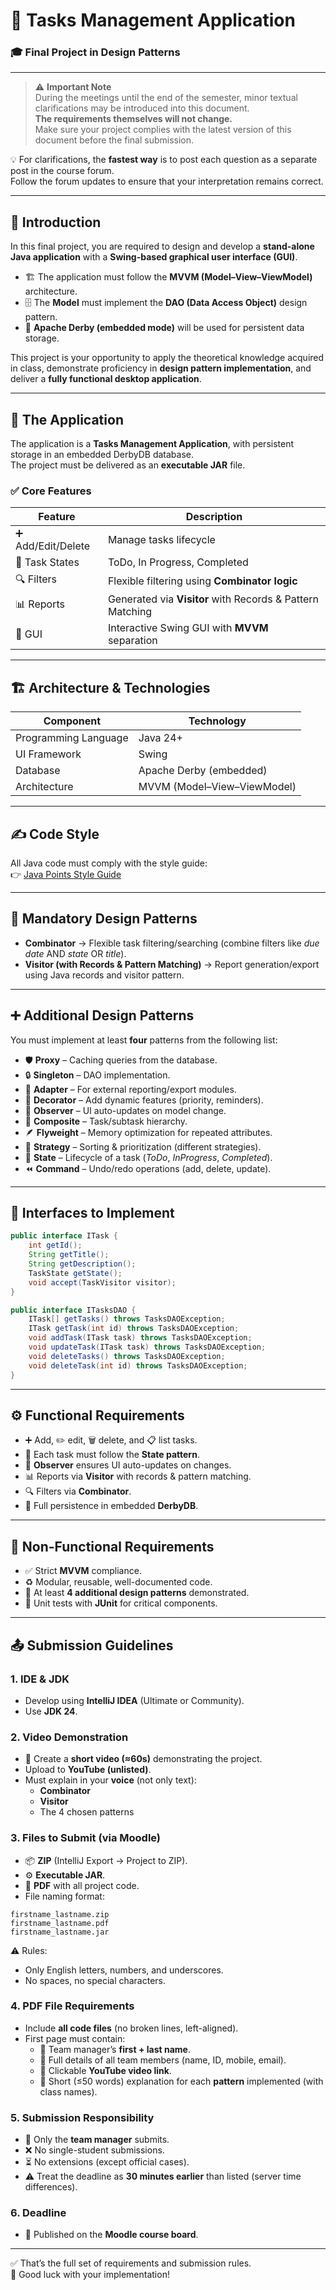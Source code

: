 # 📌 Tasks Management Application  
### 🎓 Final Project in Design Patterns  

---

> ⚠️ **Important Note**  
> During the meetings until the end of the semester, minor textual clarifications may be introduced into this document.  
> **The requirements themselves will not change.**  
> Make sure your project complies with the latest version of this document before the final submission.  

💡 For clarifications, the **fastest way** is to post each question as a separate post in the course forum.  
Follow the forum updates to ensure that your interpretation remains correct.  

---

## 📖 Introduction  

In this final project, you are required to design and develop a **stand-alone Java application** with a **Swing-based graphical user interface (GUI)**.  

- 🏗️ The application must follow the **MVVM (Model–View–ViewModel)** architecture.  
- 🗄️ The **Model** must implement the **DAO (Data Access Object)** design pattern.  
- 💾 **Apache Derby (embedded mode)** will be used for persistent data storage.  

This project is your opportunity to apply the theoretical knowledge acquired in class, demonstrate proficiency in **design pattern implementation**, and deliver a **fully functional desktop application**.  

---

## 📝 The Application  

The application is a **Tasks Management Application**, with persistent storage in an embedded DerbyDB database.  
The project must be delivered as an **executable JAR** file.  

### ✅ Core Features  

| Feature | Description |
|---------|-------------|
| ➕ Add/Edit/Delete | Manage tasks lifecycle |
| 🔖 Task States | ToDo, In Progress, Completed |
| 🔍 Filters | Flexible filtering using **Combinator logic** |
| 📊 Reports | Generated via **Visitor** with Records & Pattern Matching |
| 🎨 GUI | Interactive Swing GUI with **MVVM** separation |  

---

## 🏗️ Architecture & Technologies  

| Component | Technology |
|-----------|------------|
| Programming Language | Java 24+ |
| UI Framework | Swing |
| Database | Apache Derby (embedded) |
| Architecture | MVVM (Model–View–ViewModel) |  

---

## ✍️ Code Style  

All Java code must comply with the style guide:  
👉 [Java Points Style Guide](https://tinyurl.com/javapoints)  

---

## 🎯 Mandatory Design Patterns  

- **Combinator** → Flexible task filtering/searching (combine filters like *due date* AND *state* OR *title*).  
- **Visitor (with Records & Pattern Matching)** → Report generation/export using Java records and visitor pattern.  

---

## ➕ Additional Design Patterns  

You must implement at least **four** patterns from the following list:  

- 🛡️ **Proxy** – Caching queries from the database.  
- 🔒 **Singleton** – DAO implementation.  
- 🔌 **Adapter** – For external reporting/export modules.  
- 🎀 **Decorator** – Add dynamic features (priority, reminders).  
- 👀 **Observer** – UI auto-updates on model change.  
- 🌳 **Composite** – Task/subtask hierarchy.  
- 🪶 **Flyweight** – Memory optimization for repeated attributes.  
- 🎯 **Strategy** – Sorting & prioritization (different strategies).  
- 🔄 **State** – Lifecycle of a task (*ToDo*, *InProgress*, *Completed*).  
- ⏪ **Command** – Undo/redo operations (add, delete, update).  

---

## 🧩 Interfaces to Implement  

```java
public interface ITask {
    int getId();
    String getTitle();
    String getDescription();
    TaskState getState();
    void accept(TaskVisitor visitor);
}
```

```java
public interface ITasksDAO {
    ITask[] getTasks() throws TasksDAOException;
    ITask getTask(int id) throws TasksDAOException;
    void addTask(ITask task) throws TasksDAOException;
    void updateTask(ITask task) throws TasksDAOException;
    void deleteTasks() throws TasksDAOException;
    void deleteTask(int id) throws TasksDAOException;
}
```

---

## ⚙️ Functional Requirements  

- ➕ Add, ✏️ edit, 🗑️ delete, and 📋 list tasks.  
- 🔄 Each task must follow the **State pattern**.  
- 👀 **Observer** ensures UI auto-updates on changes.  
- 📊 Reports via **Visitor** with records & pattern matching.  
- 🔍 Filters via **Combinator**.  
- 💾 Full persistence in embedded **DerbyDB**.  

---

## 📐 Non-Functional Requirements  

- ✅ Strict **MVVM** compliance.  
- ♻️ Modular, reusable, well-documented code.  
- 🎯 At least **4 additional design patterns** demonstrated.  
- 🧪 Unit tests with **JUnit** for critical components.  

---

## 📤 Submission Guidelines  

### 1. IDE & JDK  
- Develop using **IntelliJ IDEA** (Ultimate or Community).  
- Use **JDK 24**.  

### 2. Video Demonstration  
- 🎥 Create a **short video (≈60s)** demonstrating the project.  
- Upload to **YouTube (unlisted)**.  
- Must explain in your **voice** (not only text):  
  - **Combinator**  
  - **Visitor**  
  - The 4 chosen patterns  

### 3. Files to Submit (via Moodle)  
- 📦 **ZIP** (IntelliJ Export → Project to ZIP).  
- ⚙️ **Executable JAR**.  
- 📑 **PDF** with all project code.  
- File naming format:  

```
firstname_lastname.zip
firstname_lastname.pdf
firstname_lastname.jar
```

⚠️ Rules:  
- Only English letters, numbers, and underscores.  
- No spaces, no special characters.  

### 4. PDF File Requirements  
- Include **all code files** (no broken lines, left-aligned).  
- First page must contain:  
  - 👤 Team manager’s **first + last name**.  
  - 👥 Full details of all team members (name, ID, mobile, email).  
  - 🔗 Clickable **YouTube video link**.  
  - 📝 Short (≤50 words) explanation for each **pattern** implemented (with class names).  

### 5. Submission Responsibility  
- 📌 Only the **team manager** submits.  
- ❌ No single-student submissions.  
- ⏳ No extensions (except official cases).  
- ⚠️ Treat the deadline as **30 minutes earlier** than listed (server time differences).  

### 6. Deadline  
- 📅 Published on the **Moodle course board**.  

---

✅ That’s the full set of requirements and submission rules.  
🚀 Good luck with your implementation!  
